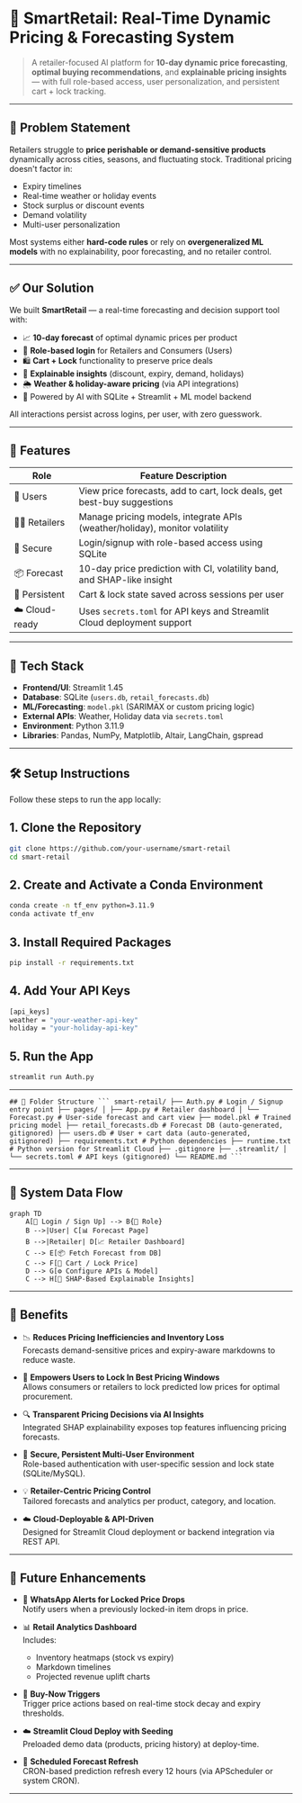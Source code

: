 # 🧠 SmartRetail: Real-Time Dynamic Pricing & Forecasting System

> A retailer-focused AI platform for **10-day dynamic price forecasting**, **optimal buying recommendations**, and **explainable pricing insights** — with full role-based access, user personalization, and persistent cart + lock tracking.

---

## 🛒 Problem Statement

Retailers struggle to **price perishable or demand-sensitive products** dynamically across cities, seasons, and fluctuating stock. Traditional pricing doesn't factor in:

- Expiry timelines  
- Real-time weather or holiday events  
- Stock surplus or discount events  
- Demand volatility  
- Multi-user personalization  

Most systems either **hard-code rules** or rely on **overgeneralized ML models** with no explainability, poor forecasting, and no retailer control.

---

## ✅ Our Solution

We built **SmartRetail** — a real-time forecasting and decision support tool with:

- 📈 **10-day forecast** of optimal dynamic prices per product  
- 🔐 **Role-based login** for Retailers and Consumers (Users)  
- 🛍️ **Cart + Lock** functionality to preserve price deals  
- 🤖 **Explainable insights** (discount, expiry, demand, holidays)  
- 🌦️ **Weather & holiday-aware pricing** (via API integrations)  
- 🧠 Powered by AI with SQLite + Streamlit + ML model backend  

All interactions persist across logins, per user, with zero guesswork.

---

## 🚀 Features

| Role       | Feature Description                                                                 |
|------------|-------------------------------------------------------------------------------------|
| 👤 Users   | View price forecasts, add to cart, lock deals, get best-buy suggestions             |
| 🧑‍💼 Retailers | Manage pricing models, integrate APIs (weather/holiday), monitor volatility        |
| 🔐 Secure   | Login/signup with role-based access using SQLite                                     |
| 📦 Forecast | 10-day price prediction with CI, volatility band, and SHAP-like insight              |
| 🔄 Persistent | Cart & lock state saved across sessions per user                                   |
| ☁️ Cloud-ready | Uses `secrets.toml` for API keys and Streamlit Cloud deployment support          |

---

## 🧰 Tech Stack

- **Frontend/UI**: Streamlit 1.45  
- **Database**: SQLite (`users.db`, `retail_forecasts.db`)  
- **ML/Forecasting**: `model.pkl` (SARIMAX or custom pricing logic)  
- **External APIs**: Weather, Holiday data via `secrets.toml`  
- **Environment**: Python 3.11.9  
- **Libraries**: Pandas, NumPy, Matplotlib, Altair, LangChain, gspread  

---

## 🛠️ Setup Instructions

Follow these steps to run the app locally:

## 1. Clone the Repository

```bash
git clone https://github.com/your-username/smart-retail
cd smart-retail
```

## 2. Create and Activate a Conda Environment

```bash
conda create -n tf_env python=3.11.9
conda activate tf_env
```

## 3. Install Required Packages

```bash
pip install -r requirements.txt
```

## 4. Add Your API Keys

```bash
[api_keys]
weather = "your-weather-api-key"
holiday = "your-holiday-api-key"
```

## 5. Run the App

```bash
streamlit run Auth.py
```

---

<pre><code>## 📁 Folder Structure ``` smart-retail/ ├── Auth.py # Login / Signup entry point ├── pages/ │ ├── App.py # Retailer dashboard │ └── Forecast.py # User-side forecast and cart view ├── model.pkl # Trained pricing model ├── retail_forecasts.db # Forecast DB (auto-generated, gitignored) ├── users.db # User + cart data (auto-generated, gitignored) ├── requirements.txt # Python dependencies ├── runtime.txt # Python version for Streamlit Cloud ├── .gitignore ├── .streamlit/ │ └── secrets.toml # API keys (gitignored) └── README.md ``` </code></pre>

---


## 🔄 System Data Flow

```mermaid
graph TD
    A[🔐 Login / Sign Up] --> B{👥 Role}
    B -->|User| C[📊 Forecast Page]
    B -->|Retailer| D[📈 Retailer Dashboard]
    C --> E[📦 Fetch Forecast from DB]
    C --> F[🛒 Cart / Lock Price]
    D --> G[⚙️ Configure APIs & Model]
    C --> H[🧠 SHAP-Based Explainable Insights]
```
---



## 🌟 Benefits

- 📉 **Reduces Pricing Inefficiencies and Inventory Loss**  
  Forecasts demand-sensitive prices and expiry-aware markdowns to reduce waste.

- 🧠 **Empowers Users to Lock In Best Pricing Windows**  
  Allows consumers or retailers to lock predicted low prices for optimal procurement.

- 🔍 **Transparent Pricing Decisions via AI Insights**  
  Integrated SHAP explainability exposes top features influencing pricing forecasts.

- 🔐 **Secure, Persistent Multi-User Environment**  
  Role-based authentication with user-specific session and lock state (SQLite/MySQL).

- 💡 **Retailer-Centric Pricing Control**  
  Tailored forecasts and analytics per product, category, and location.

- ☁️ **Cloud-Deployable & API-Driven**  
  Designed for Streamlit Cloud deployment or backend integration via REST API.

---

## 🔮 Future Enhancements

- 📲 **WhatsApp Alerts for Locked Price Drops**  
  Notify users when a previously locked-in item drops in price.

- 📊 **Retail Analytics Dashboard**  
  Includes:
  - Inventory heatmaps (stock vs expiry)
  - Markdown timelines
  - Projected revenue uplift charts

- 🛒 **Buy-Now Triggers**  
  Trigger price actions based on real-time stock decay and expiry thresholds.

- ☁️ **Streamlit Cloud Deploy with Seeding**  
  Preloaded demo data (products, pricing history) at deploy-time.

- 🔁 **Scheduled Forecast Refresh**  
  CRON-based prediction refresh every 12 hours (via APScheduler or system CRON).

---
